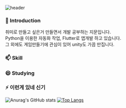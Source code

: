 ![header](https://capsule-render.vercel.app/api?type=wave&color=auto&height=300&section=header&text=개발하는%20지문&fontSize=60)


### 💬 Introduction  

  취미로 만들고 싶은거 만들면서 개발 공부하는 지문입니다.   
  Python을 이용한 자동화 작업, Flutter로 앱개발 하고 있습니다.  
  그 외에도 게임만들기에 관심이 있어 unity도 가끔 만집니다.  
  
### 📫 Skill  
 
  
### 😄 Studying  
### ⚡ 이런게 있네 신기   

![Anurag's GitHub stats](https://github-readme-stats.vercel.app/api?username=wlans01&show_icons=true&theme=radical)
[![Top Langs](https://github-readme-stats.vercel.app/api/top-langs/?username=wlans01&langs_count=8)](https://github.com/wlans01/github-readme-stats)
